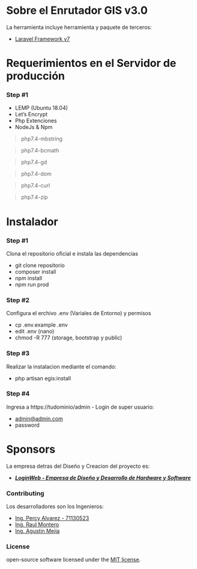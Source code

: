 # Sobre el Enrutador GIS v3.0

La herramienta incluye herramienta y paquete de terceros:

- [Laravel Framework v7](https://laravel.com/)

# Requerimientos en el Servidor de producción
### Step #1
- LEMP (Ubuntu 18.04)
- Let’s Encrypt 
- Php Extenciones
- NodeJs & Npm

> php7.4-mbstring

> php7.4-bcmath

> php7.4-gd

> php7.4-dom

> php7.4-curl

> php7.4-zip

# Instalador 
### Step #1
Clona el repositorio oficial e instala las dependencias
- git clone repositorio
- composer install
- npm install
- npm run prod

### Step #2
Configura el erchivo .env (Variales de Entorno) y permisos
-   cp .env.example .env
-   edit .env (nano)   
-   chmod -R 777 (storage, bootstrap y public)

### Step #3
Realizar la instalacion mediante el comando:
- php artisan egis:install

### Step #4
Ingresa a https://tudominio/admin - Login de super usuario:
-   admin@admin.com 
-   password


# Sponsors

La empresa detras del Diseño y Creacion del proyecto es:

- ***[LoginWeb - Empresa de Diseño y Desarrollo de Hardware y Software](https://loginweb.dev/)***

### Contributing

Los desarrolladores son los Ingenieros:
- [Ing. Percy Alvarez - 71130523](#)
- [Ing. Raul Montero](#)
- [Ing. Agustin Mejia](#)


### License

open-source software licensed under the [MIT license](https://opensource.org/licenses/MIT).
